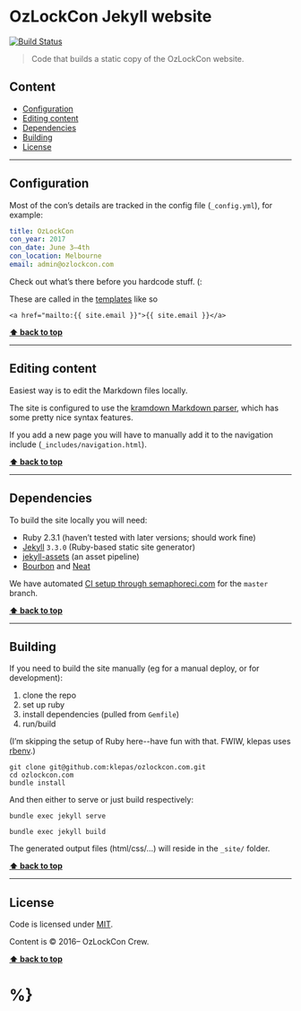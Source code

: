 OzLockCon Jekyll website
=============

[![Build Status](https://semaphoreci.com/api/v1/klepas/ozlockcon-com/branches/master/badge.svg)](https://semaphoreci.com/klepas/ozlockcon-com)

> Code that builds a static copy of the OzLockCon website.


## Content

* [Configuration](#configuration)
* [Editing content](#editing-content)
* [Dependencies](#dependencies)
* [Building](#building)
* [License](#license)


----------------------------------------------------------------------------------------------------------------------------------------------------------------

## Configuration

Most of the con’s details are tracked in the config file (`_config.yml`), for example:

```yaml
title: OzLockCon
con_year: 2017
con_date: June 3–4th
con_location: Melbourne
email: admin@ozlockcon.com
```

Check out what’s there before you hardcode stuff. (:

These are called in the [templates](https://jekyllrb.com/docs/templates/) like so

```liquid
<a href="mailto:{{ site.email }}">{{ site.email }}</a>
```


**[⬆ back to top](#content)**

----------------------------------------------------------------------------------------------------------------------------------------------------------------

## Editing content

Easiest way is to edit the Markdown files locally.

The site is configured to use the [kramdown Markdown parser](https://kramdown.gettalong.org/syntax.html), which has some pretty nice syntax features.

If you add a new page you will have to manually add it to the navigation include (`_includes/navigation.html`).


**[⬆ back to top](#content)**

----------------------------------------------------------------------------------------------------------------------------------------------------------------

## Dependencies

To build the site locally you will need:

- Ruby 2.3.1 (haven’t tested with later versions; should work fine)
- [Jekyll](https://jekyllrb.com/) `3.3.0` (Ruby-based static site generator)
- [jekyll-assets](https://github.com/jekyll/jekyll-assets) (an asset pipeline)
- [Bourbon](http://bourbon.io/) and [Neat](http://neat.bourbon.io/)

We have automated [CI setup through semaphoreci.com](https://semaphoreci.com/klepas/ozlockcon-com) for the `master` branch.


**[⬆ back to top](#content)**

----------------------------------------------------------------------------------------------------------------------------------------------------------------

## Building

If you need to build the site manually (eg for a manual deploy, or for development):

1. clone the repo
2. set up ruby
3. install dependencies (pulled from `Gemfile`)
4. run/build

(I’m skipping the setup of Ruby here--have fun with that. FWIW, klepas uses [rbenv](https://github.com/rbenv/rbenv).)

```shell
git clone git@github.com:klepas/ozlockcon.com.git
cd ozlockcon.com
bundle install
```

And then either to serve or just build respectively:

```shell
bundle exec jekyll serve
```

```shell
bundle exec jekyll build
```

The generated output files (html/css/…) will reside in the `_site/` folder.


**[⬆ back to top](#content)**

----------------------------------------------------------------------------------------------------------------------------------------------------------------

## License

Code is licensed under [MIT](https://raw.githubusercontent.com/klepas/ozlockcon.com/master/LICENSE).

Content is © 2016– OzLockCon Crew.


**[⬆ back to top](#content)**

# %}
